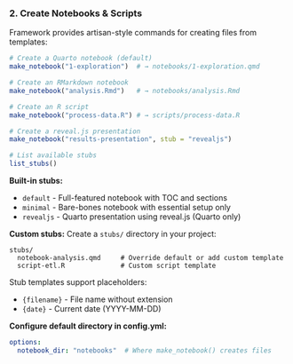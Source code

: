 ### 2. Create Notebooks & Scripts

Framework provides artisan-style commands for creating files from templates:

```r
# Create a Quarto notebook (default)
make_notebook("1-exploration")  # → notebooks/1-exploration.qmd

# Create an RMarkdown notebook
make_notebook("analysis.Rmd")   # → notebooks/analysis.Rmd

# Create an R script
make_notebook("process-data.R") # → scripts/process-data.R

# Create a reveal.js presentation
make_notebook("results-presentation", stub = "revealjs")

# List available stubs
list_stubs()
```

**Built-in stubs:**
- `default` - Full-featured notebook with TOC and sections
- `minimal` - Bare-bones notebook with essential setup only
- `revealjs` - Quarto presentation using reveal.js (Quarto only)

**Custom stubs:** Create a `stubs/` directory in your project:
```
stubs/
  notebook-analysis.qmd     # Override default or add custom template
  script-etl.R              # Custom script template
```

Stub templates support placeholders:
- `{filename}` - File name without extension
- `{date}` - Current date (YYYY-MM-DD)

**Configure default directory in config.yml:**
```yaml
options:
  notebook_dir: "notebooks"  # Where make_notebook() creates files
```
